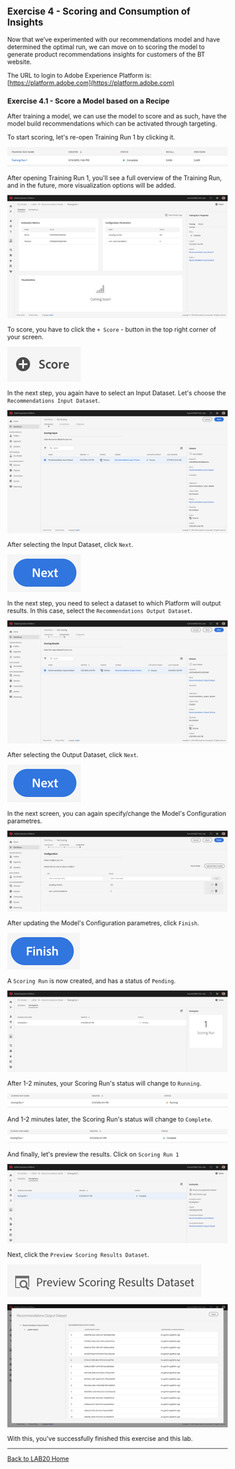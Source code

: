## Exercise 4 - Scoring and Consumption of Insights

Now that we’ve experimented with our recommendations model and have determined the optimal run, we can move on to scoring the model to generate product recommendations insights for customers of the BT website.

The URL to login to Adobe Experience Platform is: [https://platform.adobe.com](https://platform.adobe.com)

### Exercise 4.1 - Score a Model based on a Recipe

After training a model, we can use the model to score and as such, have the model build recommendations which can be activated through targeting.

To start scoring, let's re-open Training Run 1 by clicking it.

![DSW](./images/trainingrunsuccess.png)

After opening Training Run 1, you'll see a full overview of the Training Run, and in the future, more visualization options will be added.

![DSW](./images/trr1.png)

To score, you have to click the ```+ Score``` - button in the top right corner of your screen.

![DSW](./images/score.png)

In the next step, you again have to select an Input Dataset. Let's choose the ```Recommendations Input Dataset```. 

![DSW](./images/scoreinput.png)

After selecting the Input Dataset, click ```Next```.

![DSW](./images/next.png)

In the next step, you need to select a dataset to which Platform will output results. In this case, select the ```Recommendations Output Dataset```.

![DSW](./images/scoreoutput.png)

After selecting the Output Dataset, click ```Next```.

![DSW](./images/next.png)

In the next screen, you can again specify/change the Model's Configuration parametres.

![DSW](./images/scoreconfig.png)

After updating the Model's Configuration parametres, click ```Finish```.

![DSW](./images/finish.png)

A ```Scoring Run``` is now created, and has a status of ```Pending```.

![DSW](./images/scoringrunpending.png)

After 1-2 minutes, your Scoring Run's status will change to ```Running```.

![DSW](./images/scoringrunrunning.png) 

And 1-2 minutes later, the Scoring Run's status will change to ```Complete```.

![DSW](./images/scoringrunsuccess.png)

And finally, let's preview the results. Click on ```Scoring Run 1```

![DSW](./images/scoringrunsuccessdtl.png)

Next, click the ```Preview Scoring Results Dataset```.

![DSW](./images/preview.png)

![DSW](./images/previewresults.png)

With this, you've successfully finished this exercise and this lab.

---

[Back to LAB20 Home](./README.md)